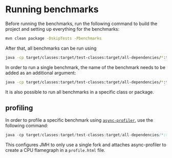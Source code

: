 # Running benchmarks

Before running the benchmarks, run the following command to build the project and setting up everything for the benchmarks:
```bash
mvn clean package -DskipTests -Pbenchmarks
```

After that, all benchmarks can be run using
```bash
java -cp target/classes:target/test-classes:target/all-dependencies/*:target/arebac-neo4j-0.0.1-SNAPSHOT.jar org.openjdk.jmh.Main
```

In order to run a single benchmark, the name of the benchmark needs to be added as an additional argument:
```bash
java -cp target/classes:target/test-classes:target/all-dependencies/*:target/arebac-neo4j-0.0.1-SNAPSHOT.jar org.openjdk.jmh.Main io.github.danthe1st.arebac.neo4j.tests.SOBenchmark.gpEval
```

It is also possible to run all benchmarks in a specific class or package.

## profiling

In order to profile a specific benchmark using [`async-profiler`](https://github.com/async-profiler/async-profiler), use the following command:
```java
java -cp target/classes:target/test-classes:target/all-dependencies/*:target/arebac-neo4j-0.0.1-SNAPSHOT.jar org.openjdk.jmh.Main io.github.danthe1st.arebac.neo4j.tests.SOBenchmark -f 1 -jvmArgs '-agentpath:/PATH/TO/async-profiler/lib/libasyncProfiler.so=start,event=cpu,file=profile.html'
```

This configures JMH to only use a single fork and attaches async-profiler to create a CPU flamegraph in a `profile.html` file.